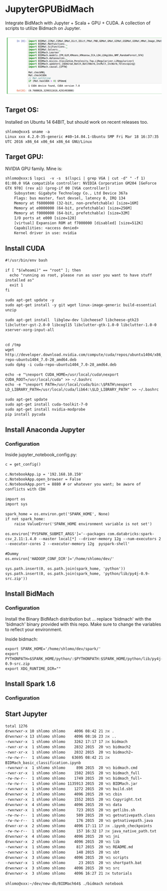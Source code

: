 # JupyterGPUBidMach
Integrate BidMach with Jupyter + Scala + GPU + CUDA.
A collection of scripts to utilize Bidmach on Jupyter.

![Jupyter](Selection_039.png)

## Target OS:
Installed on Ubuntu 14 64BIT, but should work on recent releases too. 

```
shlomo@xxx$ uname -a
Linux xxx 4.2.0-35-generic #40~14.04.1-Ubuntu SMP Fri Mar 18 16:37:35 UTC 2016 x86_64 x86_64 x86_64 GNU/Linux
```

## Target GPU:
NVIDIA GPU family. Mine is:

```
shlomo@xxx:$ lspci  -v -s  $(lspci | grep VGA | cut -d" " -f 1)
01:00.0 VGA compatible controller: NVIDIA Corporation GM204 [GeForce GTX 970] (rev a1) (prog-if 00 [VGA controller])
	Subsystem: Gigabyte Technology Co., Ltd Device 367a
	Flags: bus master, fast devsel, latency 0, IRQ 134
	Memory at f6000000 (32-bit, non-prefetchable) [size=16M]
	Memory at e0000000 (64-bit, prefetchable) [size=256M]
	Memory at f0000000 (64-bit, prefetchable) [size=32M]
	I/O ports at e000 [size=128]
	[virtual] Expansion ROM at f7000000 [disabled] [size=512K]
	Capabilities: <access denied>
	Kernel driver in use: nvidia
```
## Install CUDA

```
#!/usr/bin/env bash

if [ "$(whoami)" == "root" ]; then
  echo "running as root, please run as user you want to have stuff installed as"
  exit 1
fi

sudo apt-get update -y
sudo apt-get install -y git wget linux-image-generic build-essential unzip

sudo apt-get install  libglew-dev libcheese7 libcheese-gtk23 libclutter-gst-2.0-0 libcogl15 libclutter-gtk-1.0-0 libclutter-1.0-0  xserver-xorg-input-all


cd /tmp
wget http://developer.download.nvidia.com/compute/cuda/repos/ubuntu1404/x86_64/cuda-repo-ubuntu1404_7.0-28_amd64.deb
sudo dpkg -i cuda-repo-ubuntu1404_7.0-28_amd64.deb

echo -e "\nexport CUDA_HOME=/usr/local/cuda\nexport CUDA_ROOT=/usr/local/cuda" >> ~/.bashrc
echo -e "\nexport PATH=/usr/local/cuda/bin:\$PATH\nexport LD_LIBRARY_PATH=/usr/local/cuda/lib64:\$LD_LIBRARY_PATH" >> ~/.bashrc

sudo apt-get update
sudo apt-get install cuda-toolkit-7-0
sudo apt-get install nvidia-modprobe
pip install pycuda
```


## Install Anaconda Jupyter 

### Configuration
Inside jupyter_notebook_config.py:

```
c = get_config()
 
c.NotebookApp.ip = '192.168.10.150'
c.NotebookApp.open_browser = False
c.NotebookApp.port = 8880 # or whatever you want; be aware of conflicts with CDH

import os
import sys

spark_home = os.environ.get('SPARK_HOME', None)
if not spark_home:
    raise ValueError('SPARK_HOME environment variable is not set')

os.environ['PYSPARK_SUBMIT_ARGS']='--packages com.databricks:spark-csv_2.11:1.4.0 --master local[*] --driver-memory 12g --num-executors 2 --executor-cores 2 --executor-memory 12g  pyspark-shell'

#Dummy
os.environ['HADOOP_CONF_DIR']='/home/shlomo/dev/'

sys.path.insert(0, os.path.join(spark_home, 'python'))
sys.path.insert(0, os.path.join(spark_home, 'python/lib/py4j-0.9-src.zip'))
```

## Install BidMach 
### Configuration
Install the Binary BidMach distribution but ... replace 'bidmach' with the 'bidmach' binary provided with this repo. Make sure to change the variables to reflect your environment. 

Inside bidmach:

```
export SPARK_HOME='/home/shlomo/dev/spark/'
export PYTHONPATH=$SPARK_HOME/python/:$PYTHONPATH:$SPARK_HOME/python/lib/py4j-0.9-src.zip
export XDG_RUNTIME_DIR=""
```

## Install Spark 1.6
### Configuration

## Start Jupyter 

```
total 1276
drwxrwxr-x 10 shlomo shlomo    4096 אוג 21 08:42 .
drwxrwxr-x 13 shlomo shlomo    4096 אוג 23 08:16 ..
-rwxrwxr-x  1 shlomo shlomo    3262 אוג 17 17:17 bidmach
-rwxr-xr-x  1 shlomo shlomo    2832 מאי 20  2015 bidmach2
-rwxr-xr-x  1 shlomo shlomo    2832 מאי 20  2015 bidmach2~
-rw-rw-r--  1 shlomo shlomo   63695 אוג 21 08:42 BIDMach_basic_classification.ipynb
-rwxrwxr-x  1 shlomo shlomo     896 מאי 20  2015 bidmach.cmd
-rwxr-xr-x  1 shlomo shlomo    1502 מאי 20  2015 bidmach_full
-rw-rw-r--  1 shlomo shlomo    1749 מאי 20  2015 bidmach_full~
-rw-rw-r--  1 shlomo shlomo 1135913 מאי 20  2015 BIDMach.jar
-rwxrwxr-x  1 shlomo shlomo    1272 מאי 20  2015 build.sbt
drwxrwxr-x  2 shlomo shlomo    4096 מאי 20  2015 cbin
-rwxrwxr-x  1 shlomo shlomo    1552 מאי 20  2015 Copyright.txt
drwxrwxr-x  4 shlomo shlomo    4096 מאי 20  2015 data
-rwxrwxr-x  1 shlomo shlomo     723 מאי 20  2015 getlibs.sh
-rw-rw-r--  1 shlomo shlomo     509 מאי 20  2015 getnativepath.class
-rw-rw-r--  1 shlomo shlomo     176 מאי 20  2015 getnativepath.java
drwxr-xr-x  2 shlomo shlomo    4096 אוג 17 17:11 .ipynb_checkpoints
-rw-rw-r--  1 shlomo shlomo     157 אוג 17 16:32 java_native_path.txt
drwxrwxr-x  4 shlomo shlomo    4096 מאי 20  2015 jni
drwxrwxr-x  2 shlomo shlomo    4096 מאי 20  2015 lib
-rwxrwxr-x  1 shlomo shlomo     817 מאי 20  2015 README.md
-rwxrwxr-x  1 shlomo shlomo     148 מאי 20  2015 sbt
drwxrwxr-x  3 shlomo shlomo    4096 מאי 20  2015 scripts
-rwxrwxr-x  1 shlomo shlomo      23 מאי 20  2015 shortpath.bat
drwxrwxr-x  3 shlomo shlomo    4096 מאי 20  2015 src
drwxrwxr-x  3 shlomo shlomo    4096 אוג 21 16:27 tutorials

shlomo@xxx:~/dev/new-db/BIDMach64$ ./bidmach notebook
```




